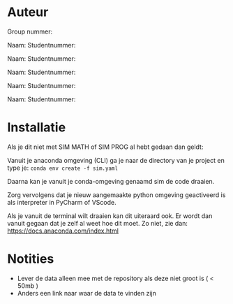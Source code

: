 # Auteur
Group nummer:

Naam:
Studentnummer:

Naam:
Studentnummer:

Naam:
Studentnummer:

Naam:
Studentnummer:

Naam:
Studentnummer:





# Installatie 

Als je dit niet met SIM MATH of SIM PROG al hebt gedaan dan geldt:

Vanuit je anaconda omgeving (CLI) ga je naar de directory van je project en type je:
```conda env create -f sim.yaml```

Daarna kan je vanuit je conda-omgeving genaamd sim de code draaien.

Zorg vervolgens dat je nieuw aangemaakte python omgeving geactiveerd is als interpreter in PyCharm of VScode.
 
Als je vanuit de terminal wilt draaien kan dit uiteraard ook. Er wordt dan vanuit gegaan dat je zelf al weet hoe dit moet. 
Zo niet, zie dan: https://docs.anaconda.com/index.html



# Notities
- Lever de data alleen mee met de repository als deze niet groot is ( < 50mb ) 
- Anders een link naar waar de data te vinden zijn